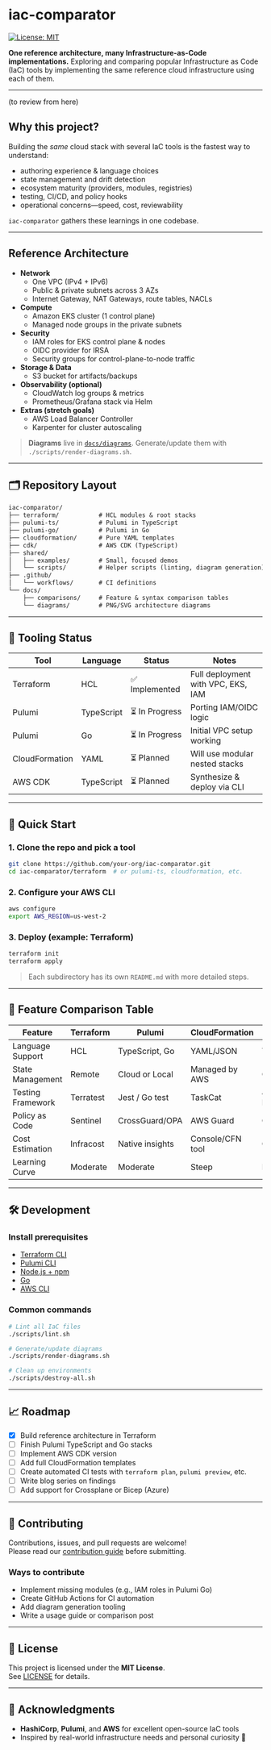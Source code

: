 # iac-comparator

[![License: MIT](https://img.shields.io/badge/License-MIT-blue.svg)](LICENSE)

**One reference architecture, many Infrastructure-as-Code implementations.**
Exploring and comparing popular Infrastructure as Code (IaC) tools by implementing the same reference cloud infrastructure using each of them.

---

(to review from here)

## Why this project?

Building the *same* cloud stack with several IaC tools is the fastest way to understand:
* authoring experience & language choices  
* state management and drift detection  
* ecosystem maturity (providers, modules, registries)  
* testing, CI/CD, and policy hooks  
* operational concerns—speed, cost, reviewability

`iac-comparator` gathers these learnings in one codebase.

---

## Reference Architecture 

* **Network**
  * One VPC (IPv4 + IPv6)
  * Public & private subnets across 3 AZs
  * Internet Gateway, NAT Gateways, route tables, NACLs
* **Compute**
  * Amazon EKS cluster (1 control plane)
  * Managed node groups in the private subnets
* **Security**
  * IAM roles for EKS control plane & nodes
  * OIDC provider for IRSA
  * Security groups for control-plane-to-node traffic
* **Storage & Data**
  * S3 bucket for artifacts/backups
* **Observability (optional)**
  * CloudWatch log groups & metrics
  * Prometheus/Grafana stack via Helm
* **Extras (stretch goals)**
  * AWS Load Balancer Controller  
  * Karpenter for cluster autoscaling

> **Diagrams** live in [`docs/diagrams`](docs/diagrams/). Generate/update them with `./scripts/render-diagrams.sh`.

---

## 🗂️ Repository Layout

```txt
iac-comparator/
├── terraform/           # HCL modules & root stacks
├── pulumi-ts/           # Pulumi in TypeScript
├── pulumi-go/           # Pulumi in Go
├── cloudformation/      # Pure YAML templates
├── cdk/                 # AWS CDK (TypeScript)
├── shared/
│   ├── examples/        # Small, focused demos
│   └── scripts/         # Helper scripts (linting, diagram generation)
├── .github/
│   └── workflows/       # CI definitions
└── docs/
    ├── comparisons/     # Feature & syntax comparison tables
    └── diagrams/        # PNG/SVG architecture diagrams
```

---

## 🔧 Tooling Status

| Tool           | Language    | Status         | Notes                                          |
|----------------|-------------|----------------|------------------------------------------------|
| Terraform      | HCL         | ✅ Implemented | Full deployment with VPC, EKS, IAM             |
| Pulumi         | TypeScript  | ⏳ In Progress | Porting IAM/OIDC logic                         |
| Pulumi         | Go          | ⏳ In Progress | Initial VPC setup working                      |
| CloudFormation | YAML        | ⏳ Planned     | Will use modular nested stacks                 |
| AWS CDK        | TypeScript  | ⏳ Planned     | Synthesize & deploy via CLI                    |

---

## 🚀 Quick Start

### 1. Clone the repo and pick a tool

```bash
git clone https://github.com/your-org/iac-comparator.git
cd iac-comparator/terraform  # or pulumi-ts, cloudformation, etc.
```

### 2. Configure your AWS CLI

```bash
aws configure
export AWS_REGION=us-west-2
```

### 3. Deploy (example: Terraform)

```bash
terraform init
terraform apply
```

> Each subdirectory has its own `README.md` with more detailed steps.

---

## 🧠 Feature Comparison Table

| Feature                  | Terraform  | Pulumi          | CloudFormation   | AWS CDK       |
|--------------------------|------------|------------------|------------------|---------------|
| Language Support         | HCL        | TypeScript, Go   | YAML/JSON        | TS/JS/Python  |
| State Management         | Remote     | Cloud or Local   | Managed by AWS   | CDK → CFN     |
| Testing Framework        | Terratest  | Jest / Go test   | TaskCat          | Jest / CDK Nag|
| Policy as Code           | Sentinel   | CrossGuard/OPA   | AWS Guard        | CDK Nag       |
| Cost Estimation          | Infracost  | Native insights  | Console/CFN tool | Console/CFN   |
| Learning Curve           | Moderate   | Moderate         | Steep            | Moderate      |

---

## 🛠 Development

### Install prerequisites

- [Terraform CLI](https://developer.hashicorp.com/terraform/downloads)
- [Pulumi CLI](https://www.pulumi.com/docs/install/)
- [Node.js + npm](https://nodejs.org/)
- [Go](https://go.dev/)
- [AWS CLI](https://aws.amazon.com/cli/)

### Common commands

```bash
# Lint all IaC files
./scripts/lint.sh

# Generate/update diagrams
./scripts/render-diagrams.sh

# Clean up environments
./scripts/destroy-all.sh
```

---

## 📈 Roadmap

- [x] Build reference architecture in Terraform
- [ ] Finish Pulumi TypeScript and Go stacks
- [ ] Implement AWS CDK version
- [ ] Add full CloudFormation templates
- [ ] Create automated CI tests with `terraform plan`, `pulumi preview`, etc.
- [ ] Write blog series on findings
- [ ] Add support for Crossplane or Bicep (Azure)

---

## 🤝 Contributing

Contributions, issues, and pull requests are welcome!  
Please read our [contribution guide](CONTRIBUTING.md) before submitting.

### Ways to contribute

- Implement missing modules (e.g., IAM roles in Pulumi Go)
- Create GitHub Actions for CI automation
- Add diagram generation tooling
- Write a usage guide or comparison post

---

## 📄 License

This project is licensed under the **MIT License**.  
See [LICENSE](LICENSE) for details.

---

## 🙏 Acknowledgments

- **HashiCorp**, **Pulumi**, and **AWS** for excellent open-source IaC tools
- Inspired by real-world infrastructure needs and personal curiosity 🚀